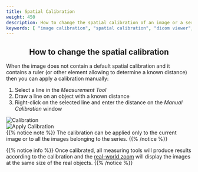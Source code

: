 ```yaml
---
title: Spatial Calibration
weight: 450
description: How to change the spatial calibration of an image or a series
keywords: [ "image calibration", "spatial calibration", "dicom viewer", "free dicom viewer", "open source dicom viewer", "weasis dicom viewer",  "multi-platform dicom viewer", "dicom", "pacs", "pacs viewer" ]
---
```


## <center>How to change the spatial calibration</center>

When the image does not contain a default spatial calibration and it contains a ruler (or other element allowing to determine a known distance) then you can apply a calibration manually:

1. Select a line in the *Measurement Tool*
2. Draw a line on an object with a known distance
3. Right-click on the selected line and enter the distance on the *Manual Calibration* window

![Calibration](/tuto/spatial-calibration.jpg?classes=shadow&width=700px)
<br>
![Apply Calibration](/tuto/apply-calibration.png?classes=shadow)
<br>
{{% notice note %}}
The calibration can be applied only to the current image or to all the images belonging to the series.
{{% /notice %}}

{{% notice info %}}
Once calibrated, all measuring tools will produce results according to the calibration and the [real-world zoom](../zoom/#real-world-zoom) will display the images at the same size of the real objects.
{{% /notice %}}
